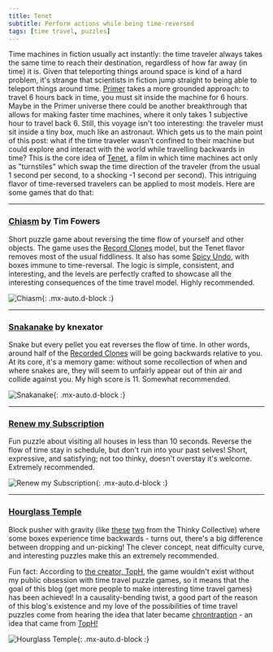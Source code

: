 ```yaml
---
title: Tenet
subtitle: Perform actions while being time-reversed
tags: [time travel, puzzles]
---
```


Time machines in fiction usually act instantly: the time traveler always takes the same time to reach their destination, regardless of how far away
(in time) it is. Given that teleporting things around space is kind of a hard problem, it's strange that scientists in fiction jump straight to
being able to teleport things around time. [Primer](https://en.wikipedia.org/wiki/Primer_(film)) takes a more grounded approach: to travel 6 hours back in
time, you must sit inside the machine for 6 hours. Maybe in the Primer universe there could be another breakthrough that allows for making faster
time machines, where it only takes 1 subjective hour to travel back 6. Still, this voyage isn't too interesting: the traveler must sit inside a
tiny box, much like an astronaut. Which gets us to the main point of this post: what if the time traveler wasn't confined to their machine but
could explore and interact with the world while travelling backwards in time? This is the core idea of [Tenet](https://en.wikipedia.org/wiki/Tenet_(film)),
a film in which time machines act only as "turnstiles" which swap the time direction of the traveler (from the usual 1 second per 
second, to a shocking -1 second per second). This intriguing flavor of time-reversed travelers can be applied to most models. Here are some
games that do that:
<a name="chiasm"></a>

-----

### [Chiasm](https://store.steampowered.com/app/1556550/Chiasm/) by Tim Fowers

Short puzzle game about reversing the time flow of yourself and other objects. The game uses the [Record Clones](/time-genres/record-clones) model,
but the Tenet flavor removes most of the usual fiddliness. It also has some [Spicy Undo](/time-genres/spicy-undo), with boxes immune to time-reversal.
The logic is simple, consistent, and interesting, and the levels are perfectly crafted to showcase all the interesting consequences of the time travel
model. Highly recommended.

![Chiasm](https://cdn.akamai.steamstatic.com/steam/apps/1556550/ss_2bba7534de7bb2cddf4e2b91443500fd0aa44ac0.600x338.jpg){: .mx-auto.d-block :}
<a name="snakanake"></a>

-----

### [Snakanake](https://knexator.itch.io/snakanake) by knexator

Snake but every pellet you eat reverses the flow of time. In other words, around half of the [Recorded Clones](/time-genres/record-clones) will be going backwards relative to you. At its core, it's a memory game: without some recollection of when and where snakes are, they will seem to unfairly appear out of thin air and collide against you. My high score is 11. Somewhat recommended.

![Snakanake](https://img.itch.zone/aW1nLzk2MDk0MjUucG5n/315x250%23c/LptyLD.png){: .mx-auto.d-block :}
<a name="renew-my-subscription"></a>

-----

### [Renew my Subscription](https://cassowary.itch.io/renew-my-subscription)
Fun puzzle about visiting all houses in less than 10 seconds. Reverse the flow of time stay in schedule, but don't run into your past selves! Short, expressive, and satisfying; not too thinky, doesn't overstay it's welcome. Extremely recommended.

![Renew my Subscription](https://img.itch.zone/aW1nLzEwMTgzODc3LnBuZw==/315x250%23c/OH%2FMym.png){: .mx-auto.d-block :}
<a name="hourglass-temple"></a>

-----

### [Hourglass Temple](https://tophwells.itch.io/hourglass-temple)

Block pusher with gravity (like [these](https://thinkycollective.itch.io/ahoist-cratey) [two](https://thinkycollective.itch.io/indiana-hat-and-the-temple-of-puzz) from the Thinky Collective) where some boxes experience time backwards - turns out, there's a big difference between dropping and un-picking! The clever concept, neat difficulty curve, and interesting puzzles make this an extremely recommended.

Fun fact: According to [the creator, TopH](https://tophwells.itch.io/), the game wouldn't exist without my public obsession with time travel puzzle games, so it means that the goal of this blog (get more people to make interesting time travel games) has been achieved! In a causality-bending twist, a good part of the reason of this blog's existence and my love of the possibilities of time travel puzzles come from hearing the idea that later became [chrontraption](/time-genres/closed-timelike-curve#chrontraption) - an idea that came from [TopH!](https://tophwells.itch.io/)

![Hourglass Temple](https://img.itch.zone/aW1nLzEwMjU2NTYyLnBuZw==/original/RTH%2FVA.png){: .mx-auto.d-block :}


